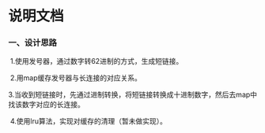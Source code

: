 # 说明文档

### 一、设计思路

​		1.使用发号器，通过数字转62进制的方式，生成短链接。

​        2.用map缓存发号器与长连接的对应关系。

​        3.当收到短链接时，先通过进制转换，将短链接转换成十进制数字，然后去map中找该数字对应的长连接。

​        4.使用lru算法，实现对缓存的清理（暂未做实现）。

